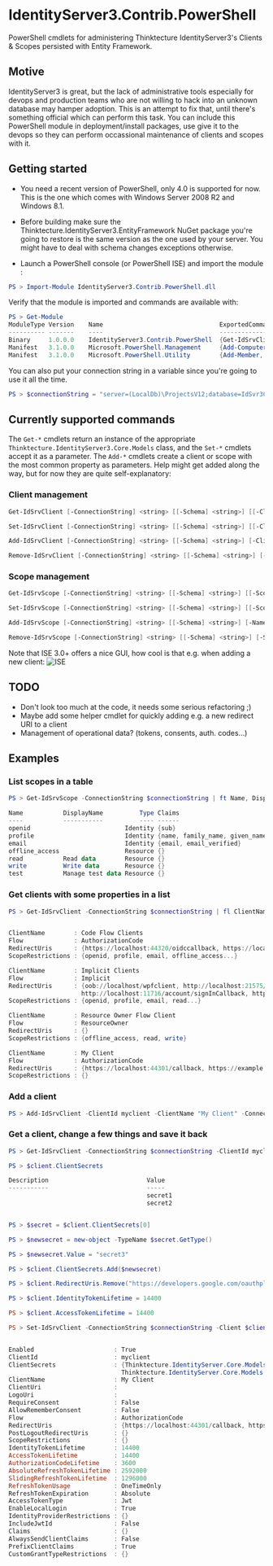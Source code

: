 # IdentityServer3.Contrib.PowerShell
PowerShell cmdlets for administering Thinktecture IdentityServer3's Clients &amp; Scopes persisted with Entity Framework.

## Motive

IdentityServer3 is great, but the lack of administrative tools especially for devops and production teams who are not willing to hack into an unknown database may hamper adoption. This is an attempt to fix that, until there's something official which can perform this task. You can include this PowerShell module in deployment/install packages, use give it to the devops so they can perform occassional maintenance of clients and scopes with it.

## Getting started

- You need a recent version of PowerShell, only 4.0 is supported for now. This is the one which comes with Windows Server 2008 R2 and Windows 8.1.

- Before building make sure the Thinktecture.IdentityServer3.EntityFramework NuGet package you're going to restore is the same version as the one used by your server. You might have to deal with schema changes exceptions otherwise.

- Launch a PowerShell console (or PowerShell ISE) and import the module :
```powershell
PS > Import-Module IdentityServer3.Contrib.PowerShell.dll
```
Verify that the module is imported and commands are available with:
```powershell
PS > Get-Module
ModuleType Version    Name                                ExportedCommands                                                                       
---------- -------    ----                                ----------------                                                                       
Binary     1.0.0.0    IdentityServer3.Contrib.PowerShell  {Get-IdSrvClient, Set-IdSrvClient, Add-IdSrvClient, Remove-IdSrvClient...}             
Manifest   3.1.0.0    Microsoft.PowerShell.Management     {Add-Computer, Add-Content, Checkpoint-Computer, Clear-Content...}                     
Manifest   3.1.0.0    Microsoft.PowerShell.Utility        {Add-Member, Add-Type, Clear-Variable, Compare-Object...}   
```
You can also put your connection string in a variable since you're going to use it all the time.
```powershell
PS > $connectionString = "server=(LocalDb)\ProjectsV12;database=IdSvr3Config;trusted_connection=yes;"
```

## Currently supported commands

The ```Get-*``` cmdlets return an instance of the appropriate ```Thinktecture.IdentityServer3.Core.Models``` class, and the ```Set-*``` cmdlets accept it as a parameter. The ```Add-*``` cmdlets create a client or scope with the most common property as parameters. Help might get added along the way, but for now they are quite self-explanatory:

### Client management
```powershell
Get-IdSrvClient [-ConnectionString] <string> [[-Schema] <string>] [[-ClientId] <string>] [<CommonParameters>]

Set-IdSrvClient [-ConnectionString] <string> [[-Schema] <string>] [[-Client] <Client>] [<CommonParameters>]

Add-IdSrvClient [-ConnectionString] <string> [[-Schema] <string>] [-ClientId] <string> [-ClientName] <string> [[-ClientSecrets] <string[]>] [-Flow] <Flows> [[-RedirectUris] <List[string]>] [[-PostLogoutUris] <List[string]>] [[-ScopeRestrictions] <List[string]>] [[-IdentityProviderRestrictions] <List[string]>] [[-AccessTokenType] <AccessTokenType>] [[-TokensLifetime] <int>] [[-Enabled] <bool>] [[-ClientUri] <string>] [[-LogoUri] <string>] [<CommonParameters>]

Remove-IdSrvClient [-ConnectionString] <string> [[-Schema] <string>] [-ClientId] <string> [<CommonParameters>]
```

### Scope management
```powershell
Get-IdSrvScope [-ConnectionString] <string> [[-Schema] <string>] [[-ScopeName] <string>] [<CommonParameters>]

Set-IdSrvScope [-ConnectionString] <string> [[-Schema] <string>] [[-Scope] <Scope>] [<CommonParameters>]

Add-IdSrvScope [-ConnectionString] <string> [[-Schema] <string>] [-Name] <string> [[-DisplayName] <string>] [[-Description] <string>] [[-ScopeType] <ScopeType>] [[-Emphasize] <bool>] [[-Discoverable] <bool>] [[-Required] <bool>] [<CommonParameters>]

Remove-IdSrvScope [-ConnectionString] <string> [[-Schema] <string>] [-ScopeName] <string> [<CommonParameters>]
```

Note that ISE 3.0+ offers a nice GUI, how cool is that e.g. when adding a new client:
![ISE](http://i.imgur.com/jkwjtys.png)

## TODO

- Don't look too much at the code, it needs some serious refactoring ;)
- Maybe add some helper cmdlet for quickly adding e.g. a new redirect URI to a client
- Management of operational data? (tokens, consents, auth. codes...)


## Examples

### List scopes in a table
```powershell
PS > Get-IdSrvScope -ConnectionString $connectionString | ft Name, DisplayName, Type, Claims -AutoSize

Name           DisplayName          Type Claims                                         
----           -----------          ---- ------                                         
openid                          Identity {sub}                                          
profile                         Identity {name, family_name, given_name, middle_name...}
email                           Identity {email, email_verified}                        
offline_access                  Resource {}                                             
read           Read data        Resource {}                                             
write          Write data       Resource {}                                             
test           Manage test data Resource {}                                             
```

### Get clients with some properties in a list

```powershell
PS > Get-IdSrvClient -ConnectionString $connectionString | fl ClientName, Flow, RedirectUris, ScopeRestrictions


ClientName        : Code Flow Clients
Flow              : AuthorizationCode
RedirectUris      : {https://localhost:44320/oidccallback, https://localhost:44312/callback}
ScopeRestrictions : {openid, profile, email, offline_access...}

ClientName        : Implicit Clients
Flow              : Implicit
RedirectUris      : {oob://localhost/wpfclient, http://localhost:21575/index.html, 
                    http://localhost:11716/account/signInCallback, http://localhost:2671/}
ScopeRestrictions : {openid, profile, email, read...}

ClientName        : Resource Owner Flow Client
Flow              : ResourceOwner
RedirectUris      : {}
ScopeRestrictions : {offline_access, read, write}

ClientName        : My Client
Flow              : AuthorizationCode
RedirectUris      : {https://localhost:44301/callback, https://example.org/callback}
ScopeRestrictions : {}
```

### Add a client

```powershell
PS > Add-IdSrvClient -ClientId myclient -ClientName "My Client" -ConnectionString $connectionString -Flow Implicit -AccessTokenType Jwt -AllowRememberConsent $True -ClientSecrets secret1,secret2 -ClientUri http://example.org -Enabled $True -RedirectUris https://localhost:44301/callback,https://example.org/callback -ScopeRestrictions read,write -TokensLifetime 3600
```

### Get a client, change a few things and save it back

```powershell
PS > Get-IdSrvClient -ConnectionString $connectionString -ClientId myclient

PS > $client.ClientSecrets

Description                           Value                                 Expiration                            ClientSecretType                    
-----------                           -----                                 ----------                            ----------------                    
                                      secret1                                                                                                         
                                      secret2                                                                                                         


PS > $secret = $client.ClientSecrets[0]

PS > $newsecret = new-object -TypeName $secret.GetType()

PS > $newsecret.Value = "secret3"

PS > $client.ClientSecrets.Add($newsecret)

PS > $client.RedirectUris.Remove("https://developers.google.com/oauthplayground")

PS > $client.IdentityTokenLifetime = 14400

PS > $client.AccessTokenLifetime = 14400

PS > Set-IdSrvClient -ConnectionString $connectionString -Client $client


Enabled                      : True
ClientId                     : myclient
ClientSecrets                : {Thinktecture.IdentityServer.Core.Models.ClientSecret, Thinktecture.IdentityServer.Core.Models.ClientSecret, 
                               Thinktecture.IdentityServer.Core.Models.ClientSecret}
ClientName                   : My Client
ClientUri                    : 
LogoUri                      : 
RequireConsent               : False
AllowRememberConsent         : False
Flow                         : AuthorizationCode
RedirectUris                 : {https://localhost:44301/callback, https://example.org/callback}
PostLogoutRedirectUris       : {}
ScopeRestrictions            : {}
IdentityTokenLifetime        : 14400
AccessTokenLifetime          : 14400
AuthorizationCodeLifetime    : 3600
AbsoluteRefreshTokenLifetime : 2592000
SlidingRefreshTokenLifetime  : 1296000
RefreshTokenUsage            : OneTimeOnly
RefreshTokenExpiration       : Absolute
AccessTokenType              : Jwt
EnableLocalLogin             : True
IdentityProviderRestrictions : {}
IncludeJwtId                 : False
Claims                       : {}
AlwaysSendClientClaims       : False
PrefixClientClaims           : True
CustomGrantTypeRestrictions  : {}
```
